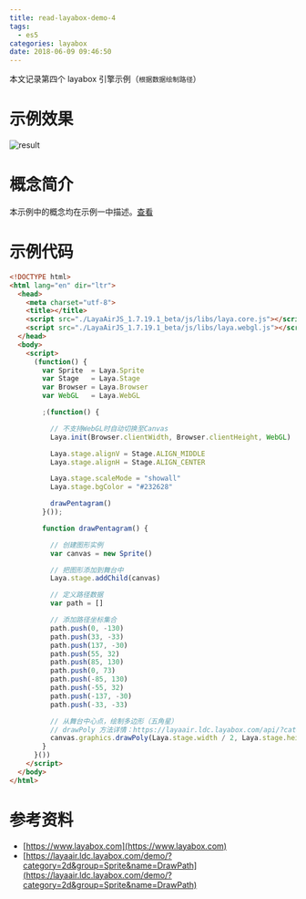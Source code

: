 ```yaml
---
title: read-layabox-demo-4
tags:
  - es5
categories: layabox
date: 2018-06-09 09:46:50
---
```



本文记录第四个 layabox 引擎示例（`根据数据绘制路径`）

<!-- more -->

# 示例效果

![result](./result.gif)

# 概念简介

本示例中的概念均在示例一中描述。[查看](/2018/05/25/read-layabox-demo-1/#概念简介)

# 示例代码

```html
<!DOCTYPE html>
<html lang="en" dir="ltr">
  <head>
    <meta charset="utf-8">
    <title></title>
    <script src="./LayaAirJS_1.7.19.1_beta/js/libs/laya.core.js"></script>
    <script src="./LayaAirJS_1.7.19.1_beta/js/libs/laya.webgl.js"></script>
  </head>
  <body>
    <script>
      (function() {
        var Sprite  = Laya.Sprite
        var Stage   = Laya.Stage
        var Browser = Laya.Browser
        var WebGL   = Laya.WebGL

        ;(function() {

          // 不支持WebGL时自动切换至Canvas
          Laya.init(Browser.clientWidth, Browser.clientHeight, WebGL)

          Laya.stage.alignV = Stage.ALIGN_MIDDLE
          Laya.stage.alignH = Stage.ALIGN_CENTER

          Laya.stage.scaleMode = "showall"
          Laya.stage.bgColor = "#232628"

          drawPentagram()
        }());

        function drawPentagram() {

          // 创建图形实例
          var canvas = new Sprite()

          // 把图形添加到舞台中
          Laya.stage.addChild(canvas)

          // 定义路径数据
          var path = []

          // 添加路径坐标集合
          path.push(0, -130)
          path.push(33, -33)
          path.push(137, -30)
          path.push(55, 32)
          path.push(85, 130)
          path.push(0, 73)
          path.push(-85, 130)
          path.push(-55, 32)
          path.push(-137, -30)
          path.push(-33, -33)

          // 从舞台中心点，绘制多边形（五角星）
          // drawPoly 方法详情：https://layaair.ldc.layabox.com/api/?category=Core&class=laya.display.Graphics#drawPoly()
          canvas.graphics.drawPoly(Laya.stage.width / 2, Laya.stage.height / 2, path, '#FF7F50')
        }
      }())
    </script>
  </body>
</html>
```

# 参考资料

* [https://www.layabox.com](https://www.layabox.com)
* [https://layaair.ldc.layabox.com/demo/?category=2d&group=Sprite&name=DrawPath](https://layaair.ldc.layabox.com/demo/?category=2d&group=Sprite&name=DrawPath)
